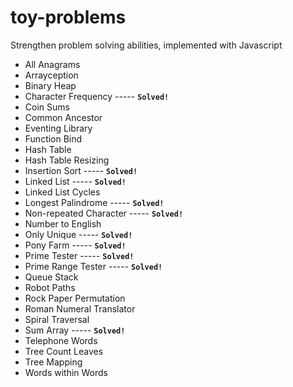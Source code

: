# toy-problems
Strengthen problem solving abilities, implemented with Javascript

- All Anagrams
- Arrayception
- Binary Heap
- Character Frequency ----- **`Solved!`**
- Coin Sums
- Common Ancestor
- Eventing Library
- Function Bind
- Hash Table
- Hash Table Resizing
- Insertion Sort ----- **`Solved!`**
- Linked List ----- **`Solved!`**
- Linked List Cycles
- Longest Palindrome ----- **`Solved!`**
- Non-repeated Character ----- **`Solved!`**
- Number to English
- Only Unique ----- **`Solved!`**
- Pony Farm ----- **`Solved!`**
- Prime Tester ----- **`Solved!`**
- Prime Range Tester ----- **`Solved!`**
- Queue Stack
- Robot Paths
- Rock Paper Permutation
- Roman Numeral Translator
- Spiral Traversal
- Sum Array ----- **`Solved!`**
- Telephone Words
- Tree Count Leaves
- Tree Mapping
- Words within Words